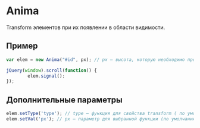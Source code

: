# Anima
Transform элементов при их появлении в области видимости.
## Пример
```javascript
var elem = new Anima("#id", px); // px — высота, которую необходимо проскролить для начала анимации
```
```javascript
jQuery(window).scroll(function() {
		elem.signal();
});
```
## Дополнительные параметры
```javascript
elem.setType('type'); // type — функция для свойства transform ( по умолчанию "translate" )
elem.setVal('px'); // px — параметр для выбранной функции (по умолчанию "0, -50px")
```
